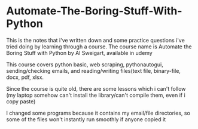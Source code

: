 # Automate-The-Boring-Stuff-With-Python

This is the notes that i've written down and some practice questions i've tried doing by learning through a course.
The course name is Automate the Boring Stuff with Python by Al Sweigart, available in udemy

This course covers python basic, web scraping, pythonautogui, sending/checking emails, and reading/writing files(text file, binary-file, docx, pdf, xlsx.

Since the course is quite old, there are some lessons which i can't follow (my laptop somehow can't install the library/can't compile them, even if i copy paste)

I changed some programs because it contains my email/file directories, so some of the files won't instantly run smoothly if anyone copied it
